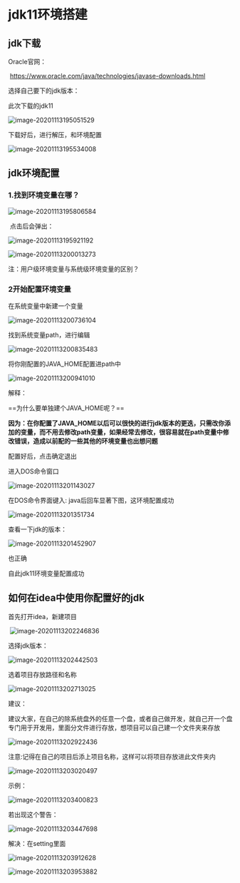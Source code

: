 # jdk11环境搭建

## jdk下载

Oracle官网：

​	https://www.oracle.com/java/technologies/javase-downloads.html

选择自己要下的jdk版本：

此次下载的jdk11

![image-20201113195051529](../../Images/jdk11环境搭建.assets/image-20201113195051529.png)

下载好后，进行解压，和环境配置

![image-20201113195534008](../../Images/jdk11环境搭建.assets/image-20201113195534008.png)

## jdk环境配置

### 	1.找到环境变量在哪？

![image-20201113195806584](../../Images/jdk11环境搭建.assets/image-20201113195806584.png)

​	点击后会弹出：

![image-20201113195921192](../../Images/jdk11环境搭建.assets/image-20201113195921192.png)

![image-20201113200013273](../../Images/jdk11环境搭建.assets/image-20201113200013273.png)

注：用户级环境变量与系统级环境变量的区别？



### 	2开始配置环境变量

 在系统变量中新建一个变量

![image-20201113200736104](../../Images/jdk11环境搭建.assets/image-20201113200736104.png)

找到系统变量path，进行编辑

![image-20201113200835483](../../Images/jdk11环境搭建.assets/image-20201113200835483.png)

将你刚配置的JAVA_HOME配置进path中

![image-20201113200941010](../../Images/jdk11环境搭建.assets/image-20201113200941010.png)

解释：

==为什么要单独建个JAVA_HOME呢？==

**因为：在你配置了JAVA_HOME以后可以很快的进行jdk版本的更迭，只需改你添加的变量，而不用去修改path变量，如果经常去修改，很容易就在path变量中修改错误，造成以前配的一些其他的环境变量也出想问题**

配置好后，点击确定退出

进入DOS命令窗口

![image-20201113201143027](../../Images/jdk11环境搭建.assets/image-20201113201143027.png)

在DOS命令界面键入: java后回车显著下图，这环境配置成功

![image-20201113201351734](../../Images/jdk11环境搭建.assets/image-20201113201351734.png)

查看一下jdk的版本：

![image-20201113201452907](../../Images/jdk11环境搭建.assets/image-20201113201452907.png)

也正确

自此jdk11环境变量配置成功

## 如何在idea中使用你配置好的jdk

首先打开idea，新建项目

​	![image-20201113202246836](../../Images/jdk11环境搭建.assets/image-20201113202246836.png)

选择jdk版本：

![image-20201113202442503](../../Images/jdk11环境搭建.assets/image-20201113202442503.png)

选着项目存放路径和名称

![image-20201113202713025](../../Images/jdk11环境搭建.assets/image-20201113202713025.png)

建议：

​	建议大家，在自己的除系统盘外的任意一个盘，或者自己做开发，就自己开一个盘专门用于开发用，里面分文件进行存放，想项目可以自己建一个文件夹来存放

![image-20201113202922436](../../Images/jdk11环境搭建.assets/image-20201113202922436.png)

注意:记得在自己的项目后添上项目名称，这样可以将项目存放进此文件夹内

![image-20201113203020497](../../Images/jdk11环境搭建.assets/image-20201113203020497.png)

示例：

![image-20201113203400823](../../Images/jdk11环境搭建.assets/image-20201113203400823.png)

若出现这个警告：

![image-20201113203447698](../../Images/jdk11环境搭建.assets/image-20201113203447698.png)

解决：在setting里面

![image-20201113203912628](../../Images/jdk11环境搭建.assets/image-20201113203912628.png)

![image-20201113203953882](../../Images/jdk11环境搭建.assets/image-20201113203953882.png)

